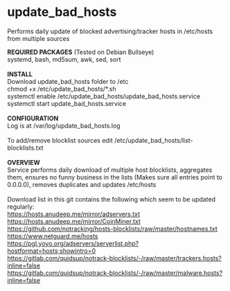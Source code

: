 # update_bad_hosts
Performs daily update of blocked advertising/tracker hosts in /etc/hosts from multiple sources

<B>REQUIRED PACKAGES</B> (Tested on Debian Bullseye)<BR>
systemd, bash, md5sum, awk, sed, sort<BR>
<BR>
<B>INSTALL</B><BR>
Download update_bad_hosts folder to /etc<BR>
chmod +x /etc/update_bad_hosts/*.sh<BR>
systemctl enable /etc/update_bad_hosts/update_bad_hosts.service<BR>
systemctl start update_bad_hosts.service<BR>
<BR>
<B>CONFIGURATION</B><BR>
Log is at /var/log/update_bad_hosts.log<BR>
<BR>
To add/remove blocklist sources edit /etc/update_bad_hosts/list-blocklists.txt<BR>
<BR>
<B>OVERVIEW</B><BR>
Service performs daily download of multiple host blocklists, aggregates them, ensures no funny business in the lists (Makes sure all entries point to 0.0.0.0), removes duplicates and updates /etc/hosts<BR>
<BR>
Download list in this git contains the following which seem to be updated regularly:<BR>
https://hosts.anudeep.me/mirror/adservers.txt<BR>
https://hosts.anudeep.me/mirror/CoinMiner.txt<BR>
https://github.com/notracking/hosts-blocklists/raw/master/hostnames.txt<BR>
https://www.netguard.me/hosts<BR>
https://pgl.yoyo.org/adservers/serverlist.php?hostformat=hosts;showintro=0<BR>
https://gitlab.com/quidsup/notrack-blocklists/-/raw/master/trackers.hosts?inline=false<BR>
https://gitlab.com/quidsup/notrack-blocklists/-/raw/master/malware.hosts?inline=false<BR>
